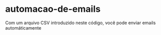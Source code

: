 # automacao-de-emails
Com um arquivo CSV introduzido neste código, você pode enviar emails automáticamente
